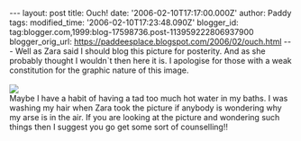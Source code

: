 \-\-- layout: post title: Ouch! date: \'2006-02-10T17:17:00.000Z\'
author: Paddy tags: modified\_time: \'2006-02-10T17:23:48.090Z\'
blogger\_id: tag:blogger.com,1999:blog-17598736.post-113959222806937900
blogger\_orig\_url: https://paddeesplace.blogspot.com/2006/02/ouch.html
\-\-- Well as Zara said I should blog this picture for posterity. And as
she probably thought I wouldn\`t then here it is. I apologise for those
with a weak constitution for the graphic nature of this image.\
\
[![](https://photos1.blogger.com/blogger/7081/1699/320/ouch.jpg)](https://photos1.blogger.com/blogger/7081/1699/1600/ouch.jpg)\
Maybe I have a habit of having a tad too much hot water in my baths. I
was washing my hair when Zara took the picture if anybody is wondering
why my arse is in the air. If you are looking at the picture and
wondering such things then I suggest you go get some sort of
counselling!!
